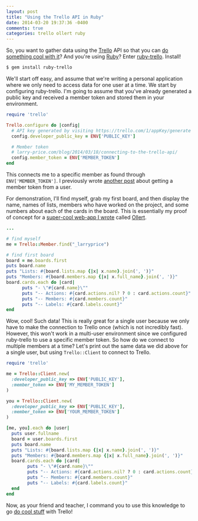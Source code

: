 ```yaml
---
layout: post
title: "Using the Trello API in Ruby"
date: 2014-03-20 19:37:36 -0400
comments: true
categories: trello ollert ruby
---
```


So, you want to gather data using the [Trello](//trello.com) API so that you can [do something cool with it][ollert]? And you're using [Ruby](//ruby-lang.org)? Enter [ruby-trello](//github.com/jeremytregunna/ruby-trello). Install!

``` bash
$ gem install ruby-trello
```

We'll start off easy, and assume that we're writing a personal application where we only need to access data for one user at a time. We start by configuring ruby-trello. I'm going to assume that you've already generated a public key and received a member token and stored them in your environment.

``` ruby global_config_test.rb
require 'trello'

Trello.configure do |config|
  # API key generated by visiting https://trello.com/1/appKey/generate
  config.developer_public_key = ENV['PUBLIC_KEY']

  # Member token
  # larry-price.com/blog/2014/03/18/connecting-to-the-trello-api/
  config.member_token = ENV['MEMBER_TOKEN']
end
```

This connects me to a specific member as found through `ENV['MEMBER_TOKEN']`. I previously wrote [another post](/blog/2014/03/18/connecting-to-the-trello-api/) about getting a member token from a user.

For demonstration, I'll find myself, grab my first board, and then display the name, names of lists, members who have worked on the project, and some numbers about each of the cards in the board. This is essentially my proof of concept for a [super-cool web-app I wrote](/blog/2014/03/17/sep-startup-weekend-ollert/) called [Ollert][ollert].

``` ruby global_config_test.rb
...

# find myself
me = Trello::Member.find("_larryprice")

# find first board
board = me.boards.first
puts board.name
puts "Lists: #{board.lists.map {|x| x.name}.join(', ')}"
puts "Members: #{board.members.map {|x| x.full_name}.join(', ')}"
board.cards.each do |card|
      puts "- \"#{card.name}\""
      puts "-- Actions: #{card.actions.nil? ? 0 : card.actions.count}"
      puts "-- Members: #{card.members.count}"
      puts "-- Labels: #{card.labels.count}"
end
```

Wow, cool! Such data! This is really great for a single user because we only have to make the connection to Trello once (which is not incredibly fast). However, this won't work in a multi-user environment since we configured ruby-trello to use a specific member token. So how do we connect to multiple members at a time? Let's print out the same data we did above for a single user, but using `Trello::Client` to connect to Trello.

``` ruby client_test.rb
require 'trello'

me = Trello::Client.new(
  :developer_public_key => ENV['PUBLIC_KEY'],
  :member_token => ENV['MY_MEMBER_TOKEN']
)

you = Trello::Client.new(
  :developer_public_key => ENV['PUBLIC_KEY'],
  :member_token => ENV['YOUR_MEMBER_TOKEN']
)

[me, you].each do |user|
  puts user.fullname
  board = user.boards.first
  puts board.name
  puts "Lists: #{board.lists.map {|x| x.name}.join(', ')}"
  puts "Members: #{board.members.map {|x| x.full_name}.join(', ')}"
  board.cards.each do |card|
        puts "- \"#{card.name}\""
        puts "-- Actions: #{card.actions.nil? ? 0 : card.actions.count}"
        puts "-- Members: #{card.members.count}"
        puts "-- Labels: #{card.labels.count}"
  end
end
```

Now, as your friend and teacher, I command you to use this knowledge to go [do cool stuff][ollert] with Trello!

[ollert]: //ollert.herokuapp.com
